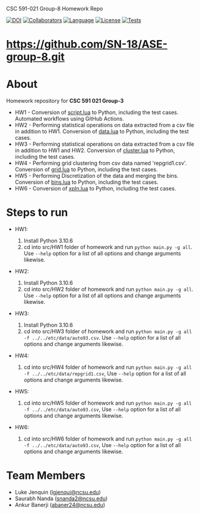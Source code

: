 CSC 591-021 Group-8 Homework Repo

[![DOI](https://zenodo.org/badge/590194021.svg)](https://zenodo.org/badge/latestdoi/590194021)
[![Collaborators](https://img.shields.io/badge/Collaborators-3-purple.svg?style=flat)](https://github.com/SN-18/ASE-group-8/graphs/contributors)
[![Language](https://img.shields.io/badge/Language-Python-orange.svg?style=flat)](https://github.com/SN-18/ASE-group-8/search?q=python)
[![License](https://img.shields.io/badge/License-MIT-blue.svg?style=flat)](https://github.com/SN-18/ASE-group-8/blob/main/LICENSE.md)
[![Tests](https://github.com/SN-18/ASE-group-8/actions/workflows/tests.yml/badge.svg)](https://github.com/SN-18/ASE-group-8/actions/workflows/tests.yml)

# https://github.com/SN-18/ASE-group-8.git
# About
Homework repository for **CSC 591 021 Group-3**<br/>
- HW1 - Conversion of <a href="https://github.com/timm/tested/blob/main/src/script.lua">script.lua</a> to Python, including the test cases. Automated workflows using GitHub Actions.
- HW2 - Performing statistical operations on data extracted from a csv file in addition to HW1. Conversion of <a href="https://github.com/timm/tested/blob/main/src/data.lua">data.lua</a> to Python, including the test cases.
- HW3 - Performing statistical operations on data extracted from a csv file in addition to HW1 and HW2. Conversion of <a href="https://github.com/timm/tested/blob/main/src/cluster.lua">cluster.lua</a> to Python, including the test cases.
- HW4 - Performing grid clustering from csv data named 'repgrid1.csv'. Conversion of <a href="https://github.com/timm/tested/blob/main/src/grid.lua">grid.lua</a> to Python, including the test cases.
- HW5 - Performing Discretization of the data and merging the bins. Conversion of <a href="https://github.com/timm/tested/blob/main/src/bins.lua">bins.lua</a> to Python, including the test cases.
- HW6 - Conversion of <a href="https://github.com/timm/tested/blob/main/src/xpln.lua">xpln.lua</a> to Python, including the test cases.

# Steps to run
- HW1:
  1. Install Python 3.10.6
  2. cd into src/HW1 folder of homework and run ```python main.py -g all```. Use ```--help``` option for a list of all options and change arguments likewise.
- HW2:
  1. Install Python 3.10.6
  2. cd into src/HW2 folder of homework and run ```python main.py -g all```. Use ```--help``` option for a list of all options and change arguments likewise.
  
- HW3:
  1. Install Python 3.10.6
  2. cd into src/HW3 folder of homework and run ```python main.py -g all -f ../../etc/data/auto93.csv```. Use ```--help``` option for a list of all options and change arguments likewise.

- HW4:
  1. cd into src/HW4 folder of homework and run ```python main.py -g all -f ../../etc/data/repgrid1.csv```, Use ```--help``` option for a list of all options and change arguments likewise.

- HW5:
  1. cd into src/HW5 folder of homework and run ```python main.py -g all -f ../../etc/data/auto93.csv```, Use ```--help``` option for a list of all options and change arguments likewise.

- HW6:
  1. cd into src/HW6 folder of homework and run ```python main.py -g all -f ../../etc/data/auto93.csv```, Use ```--help``` option for a list of all options and change arguments likewise.

# Team Members
 - Luke Jenquin (lgjenqui@ncsu.edu)
 - Saurabh Nanda (snanda2@ncsu.edu)
 - Ankur Banerji (abaner24@ncsu.edu)
